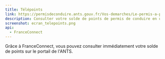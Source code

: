 ```yaml
---
title: Télépoints
link: https://permisdeconduire.ants.gouv.fr/Vos-demarches/Le-permis-a-points/Solde-de-vos-points-Via-France-Connect
description: Consulter votre solde de points de permis de conduire en un instant grâce à FranceConnect
screenshot: ecran_telepoints.png
api:
  - FranceConnect
---
```


Grâce à FranceConnect, vous pouvez consulter immédiatement votre solde de points sur le portail de l'ANTS.
